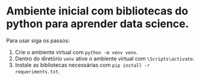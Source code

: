 # Ambiente inicial com bibliotecas do python para aprender data science.
 
 Para usar siga os passos:

1. Crie o ambiente virtual com    ```python -m venv venv```.
2. Dentro do diretório ```venv``` ative o ambiente virtual com   ```\Scripts\activate```.
3. Instale as bibliotecas necessárias com  ```pip install -r requeriments.txt```.
